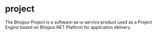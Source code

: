# project
The Bhojpur Project is a software-as-a-service product used as a Project Engine based on Bhojpur.NET Platform for application delivery.
